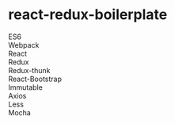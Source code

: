 # react-redux-boilerplate
ES6  
Webpack  
React  
Redux  
Redux-thunk  
React-Bootstrap  
Immutable  
Axios  
Less  
Mocha  
